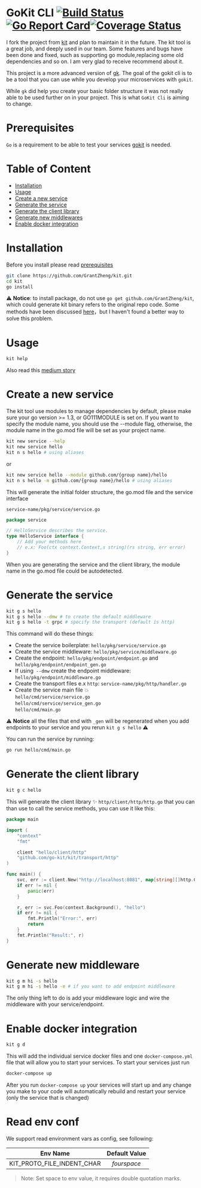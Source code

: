 # GoKit CLI  [![Build Status](https://travis-ci.org/kujtimiihoxha/kit.svg?branch=master)](https://travis-ci.org/kujtimiihoxha/kit)[![Go Report Card](https://goreportcard.com/badge/github.com/kujtimiihoxha/kit)](https://goreportcard.com/report/github.com/kujtimiihoxha/kit)[![Coverage Status](https://coveralls.io/repos/github/kujtimiihoxha/kit/badge.svg?branch=master)](https://coveralls.io/github/kujtimiihoxha/kit?branch=master)
I fork the project from [kit](https://github.com/kujtimiihoxha/kit) and plan to maintain it in the future. The kit tool is a great job, and deeply used in our team. Some features and bugs have been done and fixed, such as supporting go module,replacing some old dependencies and so on. I am very glad to receive recommend about it.  

This project is a more advanced version of [gk](https://github.com/kujtimiihoxha/gk).
The goal of the gokit cli is to be a tool that you can use while you develop your microservices with `gokit`.

While `gk` did help you create your basic folder structure it was not really able to be used further on in your project.
This is what `GoKit Cli` is aiming to change.


# Prerequisites 
`Go` is a requirement to be able to test your services
[gokit](https://github.com/go-kit/kit) is needed.

# Table of Content
 - [Installation](#installation)
 - [Usage](#usage)
 - [Create a new service](#create-a-new-service)
 - [Generate the service](#generate-the-service)
 - [Generate the client library](#generate-the-client-library)
 - [Generate new middlewares](#generate-new-middleware)
 - [Enable docker integration](#enable-docker-integration)
 
# Installation
Before you install please read [prerequisites](#prerequisites)
```bash
git clone https://github.com/GrantZheng/kit.git
cd kit
go install 
```
:warning: **Notice**: to install package, do not use `go get github.com/GrantZheng/kit`, which could generate kit binary refers to the original repo code. Some methods have been discussed [here](https://stackoverflow.com/questions/54721986/issues-with-go-build-on-forked-repository)，but I haven't found a better way to solve this problem.

# Usage
```bash
kit help
```

Also read this [medium story](https://medium.com/@kujtimii.h/creating-a-todo-app-using-gokit-cli-20f066a58e1)
# Create a new service
The kit tool use modules to manage dependencies by default, please make sure your go version >= 1.3, or
GO111MODULE is set on. If you want to specify the module name, you should use the --module flag, otherwise, the module name in the go.mod file will be set as your project name.
```bash
kit new service --help
kit new service hello
kit n s hello # using aliases
```
or
```bash
kit new service hello --module github.com/{group name}/hello
kit n s hello -m github.com/{group name}/hello # using aliases
```

This will generate the initial folder structure, the go.mod file and the service interface

`service-name/pkg/service/service.go`
```go
package service

// HelloService describes the service.
type HelloService interface {
	// Add your methods here
	// e.x: Foo(ctx context.Context,s string)(rs string, err error)
}
```
When you are generating the service and the client library, the module name in the go.mod file could be autodetected.

# Generate the service
```bash
kit g s hello
kit g s hello --dmw # to create the default middleware
kit g s hello -t grpc # specify the transport (default is http)
```
This command will do these things:
- Create the service boilerplate: `hello/pkg/service/service.go`
- Create the service middleware: `hello/pkg/service/middleware.go`
- Create the endpoint:  `hello/pkg/endpoint/endpoint.go` and `hello/pkg/endpoint/endpoint_gen.go`
- If using` --dmw` create the endpoint middleware: `hello/pkg/endpoint/middleware.go`
- Create the transport files e.x `http`: `service-name/pkg/http/handler.go`
- Create the service main file :boom:   
`hello/cmd/service/service.go`  
`hello/cmd/service/service_gen.go`   
`hello/cmd/main.go`

:warning: **Notice** all the files that end with `_gen` will be regenerated when you add endpoints to your service and 
you rerun `kit g s hello` :warning: 

You can run the service by running:
```bash
go run hello/cmd/main.go
```

# Generate the client library
```bash
kit g c hello
```
This will generate the client library :sparkles: `http/client/http/http.go` that you can than use to call the service methods, you can use it like this:
```go
package main

import (
	"context"
	"fmt"

	client "hello/client/http"
	"github.com/go-kit/kit/transport/http"
)

func main() {
	svc, err := client.New("http://localhost:8081", map[string][]http.ClientOption{})
	if err != nil {
		panic(err)
	}

	r, err := svc.Foo(context.Background(), "hello")
	if err != nil {
		fmt.Println("Error:", err)
		return
	}
	fmt.Println("Result:", r)
}
```
# Generate new middleware
```bash
kit g m hi -s hello
kit g m hi -s hello -e # if you want to add endpoint middleware
```
The only thing left to do is add your middleware logic and wire the middleware with your service/endpoint.
# Enable docker integration

```bash
kit g d
```
This will add the individual service docker files and one `docker-compose.yml` file that will allow you to start 
your services.
To start your services just run 
```bash
docker-compose up
```

After you run `docker-compose up` your services will start up and any change you make to your code will automatically
 rebuild and restart your service (only the service that is changed)

# Read env conf
We support read environment vars as config, see following:

|  Env Name   | Default Value  |
|  :----:  | :----:  |
| KIT_PROTO_FILE_INDENT_CHAR  | $four space$ |

> Note: Set space to env value, it requires double quotation marks.